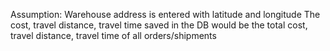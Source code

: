 Assumption: 
Warehouse address is entered with latitude and longitude
The cost, travel distance, travel time saved in the DB would be the total cost, travel distance, travel time of all orders/shipments
